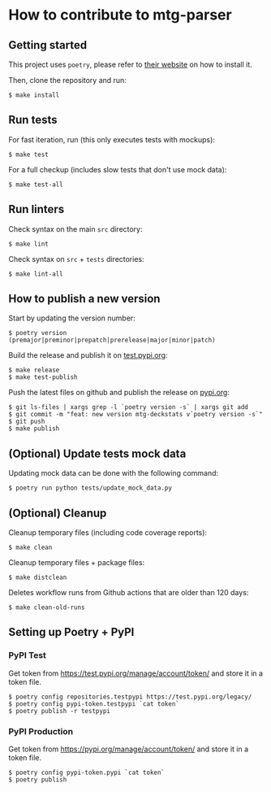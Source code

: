 # How to contribute to mtg-parser


## Getting started

This project uses `poetry`, please refer to [their website](https://python-poetry.org) on how to install it.

Then, clone the repository and run:

```shell
$ make install
```

## Run tests

For fast iteration, run (this only executes tests with mockups):
```shell
$ make test
```

For a full checkup (includes slow tests that don't use mock data):
```shell
$ make test-all
```


## Run linters

Check syntax on the main `src` directory:
```shell
$ make lint
```

Check syntax on `src` + `tests` directories:
```shell
$ make lint-all
```


## How to publish a new version

Start by updating the version number:
```shell
$ poetry version (premajor|preminor|prepatch|prerelease|major|minor|patch)
```

Build the release and publish it on [test.pypi.org](https://test.pypi.org):
```shell
$ make release
$ make test-publish
```

Push the latest files on github and publish the release on [pypi.org](https://pypi.org):
```shell
$ git ls-files | xargs grep -l `poetry version -s` | xargs git add
$ git commit -m "feat: new version mtg-deckstats v`poetry version -s`"
$ git push
$ make publish
```


## (Optional) Update tests mock data

Updating mock data can be done with the following command:
```shell
$ poetry run python tests/update_mock_data.py
```


## (Optional) Cleanup

Cleanup temporary files (including code coverage reports):
```shell
$ make clean
```

Cleanup temporary files + package files:
```shell
$ make distclean
```

Deletes workflow runs from Github actions that are older than 120 days:
```shell
$ make clean-old-runs
```


## Setting up Poetry + PyPI

### PyPI Test

Get token from https://test.pypi.org/manage/account/token/ and store it in a token file.
```shell
$ poetry config repositories.testpypi https://test.pypi.org/legacy/
$ poetry config pypi-token.testpypi `cat token`
$ poetry publish -r testpypi
```

### PyPI Production

Get token from https://pypi.org/manage/account/token/ and store it in a token file.
```shell
$ poetry config pypi-token.pypi `cat token`
$ poetry publish
```
